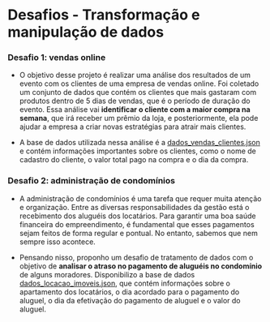 # Desafios - Transformação e manipulação de dados

### Desafio 1: vendas online
- O objetivo desse projeto é realizar uma análise dos resultados de um evento com os clientes de uma empresa de vendas online. Foi coletado um conjunto de dados que contém os clientes que mais gastaram com produtos dentro de 5 dias de vendas, que é o período de duração do evento. Essa análise vai **identificar o cliente com a maior compra na semana**, que irá receber um prêmio da loja, e posteriormente, ela pode ajudar a empresa a criar novas estratégias para atrair mais clientes.

- A base de dados utilizada nessa análise é a [dados_vendas_clientes.json](https://cdn3.gnarususercontent.com.br/2928-transformacao-manipulacao-dados/dados_vendas_clientes.json) e contém informações importantes sobre os clientes, como o nome de cadastro do cliente, o valor total pago na compra e o dia da compra.

### Desafio 2: administração de condomínios
- A administração de condomínios é uma tarefa que requer muita atenção e organização. Entre as diversas responsabilidades da gestão está o recebimento dos aluguéis dos locatários. Para garantir uma boa saúde financeira do empreendimento, é fundamental que esses pagamentos sejam feitos de forma regular e pontual. No entanto, sabemos que nem sempre isso acontece.

- Pensando nisso, proponho um desafio de tratamento de dados com o objetivo de **analisar o atraso no pagamento de aluguéis no condomínio** de alguns moradores. Disponibilizo a base de dados [dados_locacao_imoveis.json](https://cdn3.gnarususercontent.com.br/2928-transformacao-manipulacao-dados/dados_locacao_imoveis.json), que contém informações sobre o apartamento dos locatários, o dia acordado para o pagamento do aluguel, o dia da efetivação do pagamento de aluguel e o valor do aluguel.